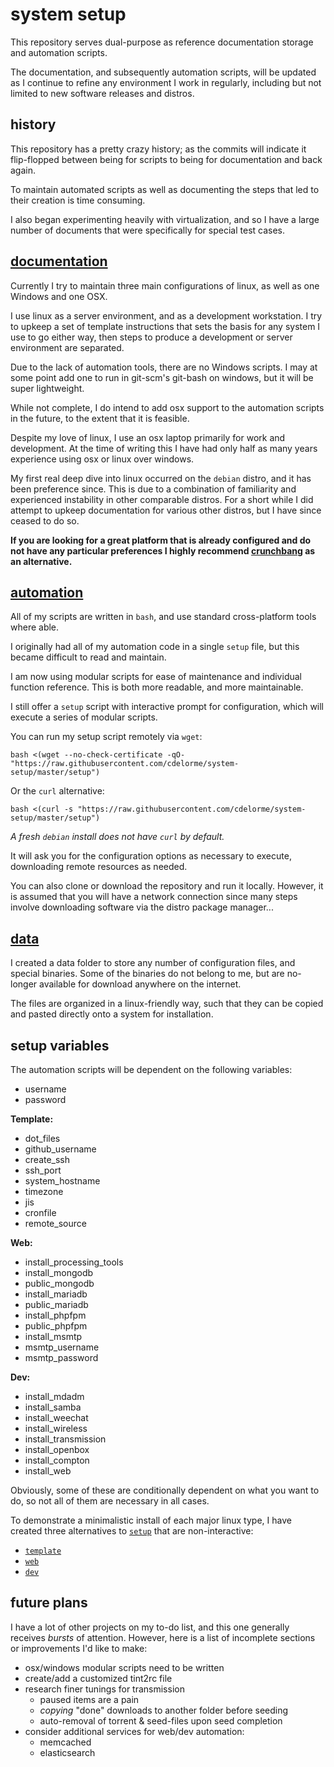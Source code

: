
# system setup

This repository serves dual-purpose as reference documentation storage and automation scripts.

The documentation, and subsequently automation scripts, will be updated as I continue to refine any environment I work in regularly, including but not limited to new software releases and distros.


## history

This repository has a pretty crazy history; as the commits will indicate it flip-flopped between being for scripts to being for documentation and back again.

To maintain automated scripts as well as documenting the steps that led to their creation is time consuming.

I also began experimenting heavily with virtualization, and so I have a large number of documents that were specifically for special test cases.


## [documentation](docs/)

Currently I try to maintain three main configurations of linux, as well as one Windows and one OSX.

I use linux as a server environment, and as a development workstation.  I try to upkeep a set of template instructions that sets the basis for any system I use to go either way, then steps to produce a development or server environment are separated.

Due to the lack of automation tools, there are no Windows scripts.  I may at some point add one to run in git-scm's git-bash on windows, but it will be super lightweight.

While not complete, I do intend to add osx support to the automation scripts in the future, to the extent that it is feasible.

Despite my love of linux, I use an osx laptop primarily for work and development.  At the time of writing this I have had only half as many years experience using osx or linux over windows.

My first real deep dive into linux occurred on the `debian` distro, and it has been preference since.  This is due to a combination of familiarity and experienced instability in other comparable distros.  For a short while I did attempt to upkeep documentation for various other distros, but I have since ceased to do so.

**If you are looking for a great platform that is already configured and do not have any particular preferences I highly recommend [crunchbang](http://crunchbang.org/) as an alternative.**


## [automation](scripts/)

All of my scripts are written in `bash`, and use standard cross-platform tools where able.

I originally had all of my automation code in a single `setup` file, but this became difficult to read and maintain.

I am now using modular scripts for ease of maintenance and individual function reference.  This is both more readable, and more maintainable.

I still offer a `setup` script with interactive prompt for configuration, which will execute a series of modular scripts.

You can run my setup script remotely via `wget`:

    bash <(wget --no-check-certificate -qO- "https://raw.githubusercontent.com/cdelorme/system-setup/master/setup")

Or the `curl` alternative:

    bash <(curl -s "https://raw.githubusercontent.com/cdelorme/system-setup/master/setup")

_A fresh `debian` install does not have `curl` by default._

It will ask you for the configuration options as necessary to execute, downloading remote resources as needed.

You can also clone or download the repository and run it locally.  However, it is assumed that you will have a network connection since many steps involve downloading software via the distro package manager...


## [data](data/)

I created a data folder to store any number of configuration files, and special binaries.  Some of the binaries do not belong to me, but are no-longer available for download anywhere on the internet.

The files are organized in a linux-friendly way, such that they can be copied and pasted directly onto a system for installation.


## setup variables

The automation scripts will be dependent on the following variables:


- username
- password

**Template:**

- dot_files
- github_username
- create_ssh
- ssh_port
- system_hostname
- timezone
- jis
- cronfile
- remote_source

**Web:**

- install_processing_tools
- install_mongodb
- public_mongodb
- install_mariadb
- public_mariadb
- install_phpfpm
- public_phpfpm
- install_msmtp
- msmtp_username
- msmtp_password

**Dev:**

- install_mdadm
- install_samba
- install_weechat
- install_wireless
- install_transmission
- install_openbox
- install_compton
- install_web

Obviously, some of these are conditionally dependent on what you want to do, so not all of them are necessary in all cases.

To demonstrate a minimalistic install of each major linux type, I have created three alternatives to [`setup`](setup) that are non-interactive:

- [`template`](template)
- [`web`](web)
- [`dev`](dev)


## future plans

I have a lot of other projects on my to-do list, and this one generally receives _bursts_ of attention.  However, here is a list of incomplete sections or improvements I'd like to make:

- osx/windows modular scripts need to be written
- create/add a customized tint2rc file
- research finer tunings for transmission
    - paused items are a pain
    - _copying_ "done" downloads to another folder before seeding
    - auto-removal of torrent & seed-files upon seed completion
- consider additional services for web/dev automation:
    - memcached
    - elasticsearch
